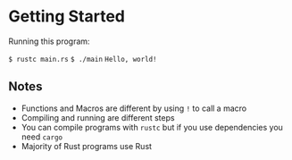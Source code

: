 # Getting Started

Running this program:

`$ rustc main.rs`
`$ ./main`
`Hello, world!`

## Notes

- Functions and Macros are different by using `!` to call a macro
- Compiling and running are different steps
- You can compile programs with `rustc` but if you use dependencies you need `cargo`
- Majority of Rust programs use Rust